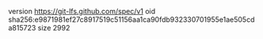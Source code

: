 version https://git-lfs.github.com/spec/v1
oid sha256:e9871981ef27c8917519c51156aa1ca90fdb932330701955e1ae505cda815723
size 2992
